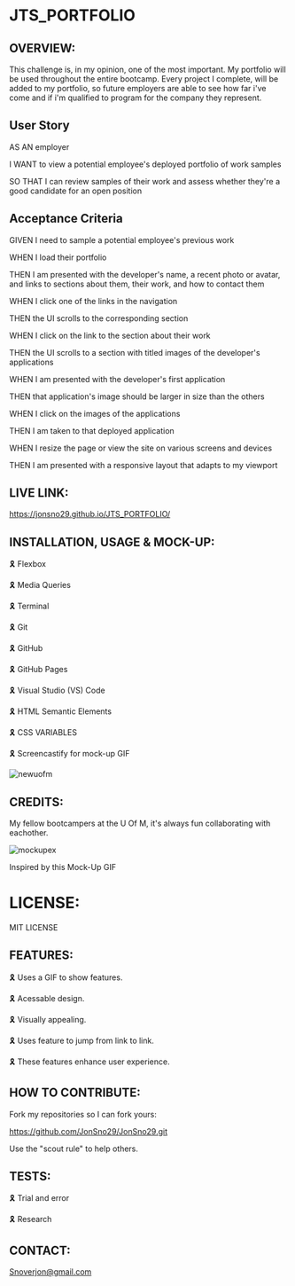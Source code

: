 # JTS_PORTFOLIO

## OVERVIEW:

This challenge is, in my opinion, one of the most important. My portfolio will be used throughout the entire bootcamp. Every project I complete, will be added to my portfolio, so future employers are able to see how far i've come and if i'm qualified to program for the company they represent. 

## User Story

AS AN employer

I WANT to view a potential employee's deployed portfolio of work samples

SO THAT I can review samples of their work and assess whether they're a good candidate for an open position

## Acceptance Criteria

GIVEN I need to sample a potential employee's previous work

WHEN I load their portfolio

THEN I am presented with the developer's name, a recent photo or avatar, and links to sections about them, their work, and how to contact them

WHEN I click one of the links in the navigation

THEN the UI scrolls to the corresponding section

WHEN I click on the link to the section about their work

THEN the UI scrolls to a section with titled images of the developer's applications

WHEN I am presented with the developer's first application

THEN that application's image should be larger in size than the others

WHEN I click on the images of the applications

THEN I am taken to that deployed application

WHEN I resize the page or view the site on various screens and devices

THEN I am presented with a responsive layout that adapts to my viewport

## LIVE LINK:

https://jonsno29.github.io/JTS_PORTFOLIO/

## INSTALLATION, USAGE & MOCK-UP:

🎗 Flexbox

🎗 Media Queries

🎗 Terminal

🎗 Git

🎗 GitHub

🎗 GitHub Pages

🎗 Visual Studio (VS) Code 

🎗 HTML Semantic Elements

🎗 CSS VARIABLES

🎗 Screencastify for mock-up GIF
 
![newuofm](https://user-images.githubusercontent.com/109987633/189034618-760ed3d6-84f6-4daf-9918-85ace449a4fa.gif)

## CREDITS:

My fellow bootcampers at the U Of M, it's always fun collaborating with eachother.

![mockupex](https://user-images.githubusercontent.com/109987633/189046217-b2aa1a3d-f6d2-4721-8d22-ffa267e4f71b.gif)

Inspired by this Mock-Up GIF


# LICENSE:

MIT LICENSE

## FEATURES:

🎗 Uses a GIF to show features.

🎗 Acessable design.

🎗 Visually appealing.

🎗 Uses feature to jump from link to link.

🎗 These features enhance user experience.

## HOW TO CONTRIBUTE:

Fork my repositories so I can fork yours:

https://github.com/JonSno29/JonSno29.git

Use the "scout rule" to help others.

## TESTS:

🎗 Trial and error

🎗 Research

## CONTACT:

Snoverjon@gmail.com
